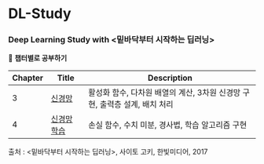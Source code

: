 # DL-Study

### Deep Learning Study with <밑바닥부터 시작하는 딥러닝>

📓 **챕터별로 공부하기**

Chapter|Title|Description
---|---|---
3|[신경망](https://github.com/SoyeonHH/DL/blob/main/03NN.ipynb)|활성화 함수, 다차원 배열의 계산, 3차원 신경망 구현, 출력층 설계, 배치 처리
4|[신경망 학습](https://github.com/SoyeonHH/DL/blob/main/04NN-learning.ipynb)|손실 함수, 수치 미분, 경사법, 학습 알고리즘 구현


출처 : <밑바닥부터 시작하는 딥러닝>, 사이토 고키, 한빛미디어, 2017
